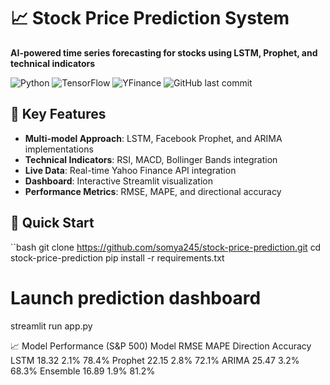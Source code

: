 # 📈 Stock Price Prediction System

**AI-powered time series forecasting for stocks using LSTM, Prophet, and technical indicators**

![Python](https://img.shields.io/badge/Python-3.8%2B-blue)
![TensorFlow](https://img.shields.io/badge/TensorFlow-2.6%2B-orange)
![YFinance](https://img.shields.io/badge/YFinance-0.2%2B-lightgrey)
![GitHub last commit](https://img.shields.io/github/last-commit/somya245/stock-price-prediction)

## 🌟 Key Features
- **Multi-model Approach**: LSTM, Facebook Prophet, and ARIMA implementations
- **Technical Indicators**: RSI, MACD, Bollinger Bands integration
- **Live Data**: Real-time Yahoo Finance API integration
- **Dashboard**: Interactive Streamlit visualization
- **Performance Metrics**: RMSE, MAPE, and directional accuracy

## 🚀 Quick Start

``bash
git clone https://github.com/somya245/stock-price-prediction.git
cd stock-price-prediction
pip install -r requirements.txt

# Launch prediction dashboard
streamlit run app.py


📈 Model Performance (S&P 500)
Model	RMSE	MAPE	Direction Accuracy
LSTM	18.32	2.1%	78.4%
Prophet	22.15	2.8%	72.1%
ARIMA	25.47	3.2%	68.3%
Ensemble	16.89	1.9%	81.2%
